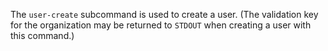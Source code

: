 The `user-create` subcommand is used to create a user. (The validation
key for the organization may be returned to `STDOUT` when creating a
user with this command.)